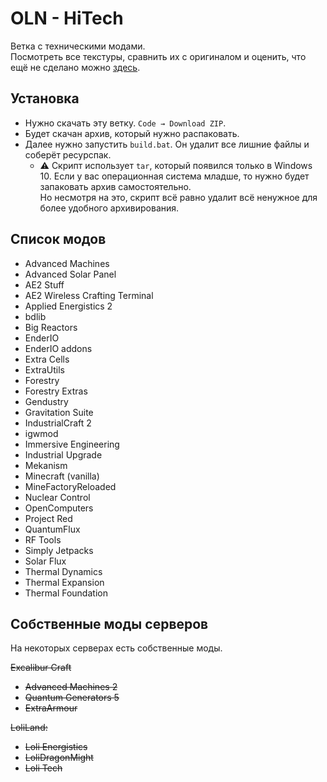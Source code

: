# OLN - HiTech

Ветка с техническими модами.  
Посмотреть все текстуры, сравнить их с оригиналом и оценить, что ещё не сделано можно [здесь](https://o6i7ry.onrender.com/files/OLN/HiTech).

## Установка

+ Нужно скачать эту ветку. `Code → Download ZIP`.  
+ Будет скачан архив, который нужно распаковать.  
+ Далее нужно запустить `build.bat`. Он удалит все лишние файлы и соберёт ресурспак.
  + ⚠ Скрипт использует `tar`, который появился только в Windows 10. Если у вас операционная система младше, то нужно будет запаковать архив самостоятельно.  
  Но несмотря на это, скрипт всё равно удалит всё ненужное для более удобного архивирования.

## Список модов

+ Advanced Machines
+ Advanced Solar Panel
+ AE2 Stuff
+ AE2 Wireless Crafting Terminal
+ Applied Energistics 2
+ bdlib
+ Big Reactors
+ EnderIO
+ EnderIO addons
+ Extra Cells
+ ExtraUtils
+ Forestry
+ Forestry Extras
+ Gendustry
+ Gravitation Suite
+ IndustrialCraft 2
+ igwmod
+ Immersive Engineering
+ Industrial Upgrade
+ Mekanism
+ Minecraft (vanilla)
+ MineFactoryReloaded
+ Nuclear Control
+ OpenComputers
+ Project Red
+ QuantumFlux
+ RF Tools
+ Simply Jetpacks
+ Solar Flux
+ Thermal Dynamics
+ Thermal Expansion
+ Thermal Foundation

## Собственные моды серверов

На некоторых серверах есть собственные моды.

~~Excalibur Craft~~
+ ~~Advanced Machines 2~~
+ ~~Quantum Generators 5~~
+ ~~ExtraArmour~~

~~LoliLand:~~
+ ~~Loli Energistics~~
+ ~~LoliDragonMight~~
+ ~~Loli Tech~~
